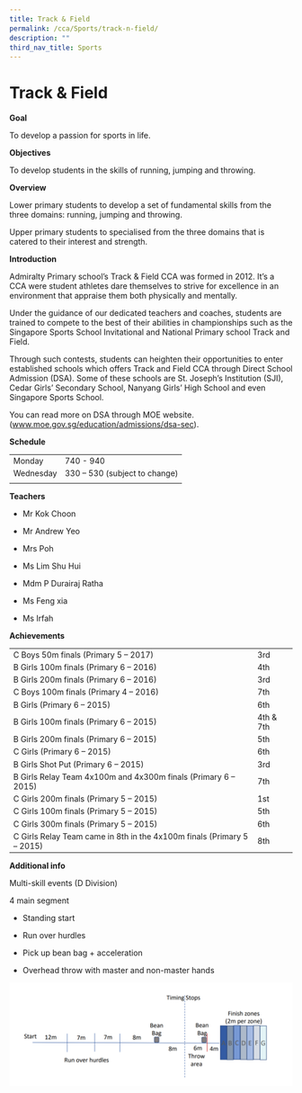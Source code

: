 ```yaml
---
title: Track & Field
permalink: /cca/Sports/track-n-field/
description: ""
third_nav_title: Sports
---
```


# Track & Field

**Goal**

To develop a passion for sports in life.

**Objectives**

To develop students in the skills of running, jumping and throwing.

**Overview**

Lower primary students to develop a set of fundamental skills from the three domains: running, jumping and throwing.

Upper primary students to specialised from the three domains that is catered to their interest and strength.

**Introduction**

Admiralty Primary school’s Track & Field CCA was formed in 2012. It’s a CCA were student athletes dare themselves to strive for excellence in an environment that appraise them both physically and mentally.

Under the guidance of our dedicated teachers and coaches, students are trained to compete to the best of their abilities in championships such as the Singapore Sports School Invitational and National Primary school Track and Field.

Through such contests, students can heighten their opportunities to enter established schools which offers Track and Field CCA through Direct School Admission (DSA). Some of these schools are St. Joseph’s Institution (SJI), Cedar Girls’ Secondary School, Nanyang Girls’ High School and even Singapore Sports School.

You can read more on DSA through MOE website.
(www.moe.gov.sg/education/admissions/dsa-sec).

**Schedule**

|           |                               |
| --------- | ----------------------------- |
| Monday    | 740 - 940                     |
| Wednesday | 330 – 530 (subject to change) |
|           |                               |

**Teachers**

- Mr Kok Choon

- Mr Andrew Yeo

- Mrs Poh

- Ms Lim Shu Hui

- Mdm P Durairaj Ratha

- Ms Feng xia

- Ms Irfah

**Achievements**

|                                                                        |           |
| ---------------------------------------------------------------------- | --------- |
| C Boys 50m finals (Primary 5 – 2017)                                   | 3rd       |
| B Girls 100m finals (Primary 6 – 2016)                                 | 4th       |
| B Girls 200m finals (Primary 6 – 2016)                                 | 3rd       |
| C Boys 100m finals (Primary 4 – 2016)                                  | 7th       |
| B Girls (Primary 6 – 2015)                                             | 6th       |
| B Girls 100m finals (Primary 6 – 2015)                                 | 4th & 7th |
| B Girls 200m finals (Primary 6 – 2015)                                 | 5th       |
| C Girls (Primary 6 – 2015)                                             | 6th       |
| B Girls Shot Put (Primary 6 – 2015)                                    | 3rd       |
| B Girls Relay Team 4x100m and 4x300m finals (Primary 6 – 2015)         | 7th       |
| C Girls 200m finals (Primary 5 – 2015)                                 | 1st       |
| C Girls 100m finals (Primary 5 – 2015)                                 | 5th       |
| C Girls 300m finals (Primary 5 – 2015)                                 | 6th       |
| C Girls Relay Team came in 8th in the 4x100m finals (Primary 5 – 2015) | 8th       |

**Additional info**

Multi-skill events (D Division)

4 main segment

- Standing start

- Run over hurdles

- Pick up bean bag + acceleration

- Overhead throw with master and non-master hands

![](/images/TF.png)
